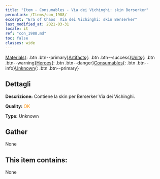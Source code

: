 ```yaml
---
title: "Item - Consumables - Via dei Vichinghi: skin Berserker"
permalink: /Items/con_1988/
excerpt: "Era of Chaos  Via dei Vichinghi: skin Berserker"
last_modified_at: 2021-03-31
locale: it
ref: "con_1988.md"
toc: false
classes: wide
---
```

 [Materials](/it/Items/){: .btn .btn--primary}[Artifacts](/it/Items/Artifacts/){: .btn .btn--success}[Units](/it/Items/Units/){: .btn .btn--warning}[Heroes](/it/Items/Heroes/){: .btn .btn--danger}[Consumables](/it/Items/Consumables/){: .btn .btn--info}[Unknown](/it/Items/Unknown/){: .btn .btn--primary}

## Dettagli
 **Descrizione:** Contiene la skin per Berserker Via dei Vichinghi.

 **Quality:** <span style="color: #FF8C00">OK</span>

 **Type:** Unknown

## Gather

  None

## This item contains:

  None

